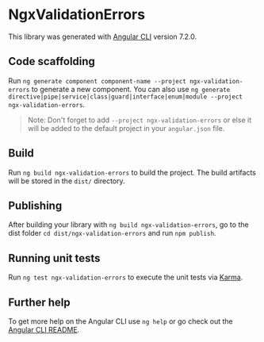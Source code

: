 # NgxValidationErrors

This library was generated with [Angular CLI](https://github.com/angular/angular-cli) version 7.2.0.

## Code scaffolding

Run `ng generate component component-name --project ngx-validation-errors` to generate a new component. You can also use `ng generate directive|pipe|service|class|guard|interface|enum|module --project ngx-validation-errors`.
> Note: Don't forget to add `--project ngx-validation-errors` or else it will be added to the default project in your `angular.json` file. 

## Build

Run `ng build ngx-validation-errors` to build the project. The build artifacts will be stored in the `dist/` directory.

## Publishing

After building your library with `ng build ngx-validation-errors`, go to the dist folder `cd dist/ngx-validation-errors` and run `npm publish`.

## Running unit tests

Run `ng test ngx-validation-errors` to execute the unit tests via [Karma](https://karma-runner.github.io).

## Further help

To get more help on the Angular CLI use `ng help` or go check out the [Angular CLI README](https://github.com/angular/angular-cli/blob/master/README.md).
